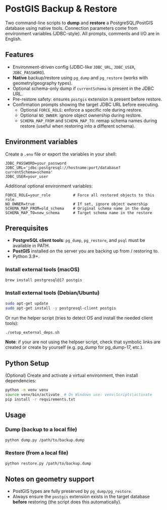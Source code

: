 # PostGIS Backup & Restore

Two command-line scripts to **dump** and **restore** a PostgreSQL/PostGIS database using native tools.
Connection parameters come from environment variables (JDBC-style). All prompts, comments and I/O are in English.

## Features
- Environment-driven config (JDBC-like `JDBC_URL`, `JDBC_USER`, `JDBC_PASSWORD`).
- **Native** backup/restore using `pg_dump` and `pg_restore` (works with geometry/geography types).
- Optional schema-only dump if `currentSchema` is present in the JDBC URL.
- Pre-restore safety: ensures `postgis` extension is present before restore.
- Confirmation prompts showing the target JDBC URL before executing.
  - Optional `FORCE_ROLE`: enforce a specific role during restore.
  - Optional `NO_OWNER`: ignore object ownership during restore.
  - `SCHEMA_MAP_FROM` and `SCHEMA_MAP_TO`: remap schema names during restore (useful when restoring into a different schema).

## Environment variables
Create a `.env` file or export the variables in your shell:
```
JDBC_PASSWORD=your_password
JDBC_URL='jdbc:postgresql://hostname:port/database?currentSchema=schema'
JDBC_USER=your_user
```

Additional optional environment variables:
```
FORCE_ROLE=your_role          # Force all restored objects to this role
NO_OWNER=true                 # If set, ignore object ownership
SCHEMA_MAP_FROM=old_schema    # Original schema name in the dump
SCHEMA_MAP_TO=new_schema      # Target schema name in the restore
```


## Prerequisites
- **PostgreSQL client tools**: `pg_dump`, `pg_restore`, and `psql` must be available in PATH.
- **PostGIS** installed on the server you are backing up from / restoring to.
- Python 3.9+.

### Install external tools (macOS)
```bash
brew install postgresql@17 postgis
```

### Install external tools (Debian/Ubuntu)
```bash
sudo apt-get update
sudo apt-get install -y postgresql-client postgis
```

Or run the helper script (tries to detect OS and install the needed client tools):
```bash
./setup_external_deps.sh
```

**Note**: if your are not using the helpser script, check that symbolic links are created or create by yourself (e.g. pg_dump for pg_dump-17, etc.).

## Python Setup

(Optional) Create and activate a virtual environment, then install dependencies:
```bash
python -m venv venv
source venv/bin/activate  # On Windows use: venv\Scripts\activate
pip install -r requirements.txt
```

## Usage

### Dump (backup to a local file)
```bash
python dump.py /path/to/backup.dump
```

### Restore (from a local file)
```bash
python restore.py /path/to/backup.dump
```

## Notes on geometry support
- PostGIS types are fully preserved by `pg_dump/pg_restore`.
- Always ensure the `postgis` extension exists in the target database **before** restoring (the script does this automatically).
